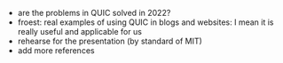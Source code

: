 
- are the problems in QUIC solved in 2022? 
- froest: real examples of using QUIC in blogs and websites: I mean it is really useful and applicable for us 
- rehearse for the presentation (by standard of MIT)
- add more references
